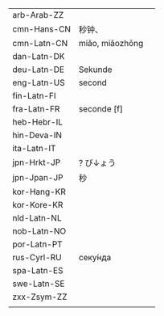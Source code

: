 | | | |
|-|-|-|
| arb-Arab-ZZ |  |  |
| cmn-Hans-CN | 秒钟、 |  |
| cmn-Latn-CN | miǎo, miǎozhōng |  |
| dan-Latn-DK |  |  |
| deu-Latn-DE | Sekunde |  |
| eng-Latn-US | second |  |
| fin-Latn-FI |  |  |
| fra-Latn-FR | seconde [f] |  |
| heb-Hebr-IL |  |  |
| hin-Deva-IN |  |  |
| ita-Latn-IT |  |  |
| jpn-Hrkt-JP | ? び↓ょう |  |
| jpn-Jpan-JP | 秒 |  |
| kor-Hang-KR |  |  |
| kor-Kore-KR |  |  |
| nld-Latn-NL |  |  |
| nob-Latn-NO |  |  |
| por-Latn-PT |  |  |
| rus-Cyrl-RU | секу́нда |  |
| spa-Latn-ES |  |  |
| swe-Latn-SE |  |  |
| zxx-Zsym-ZZ |  |  |
|  |  |  |
